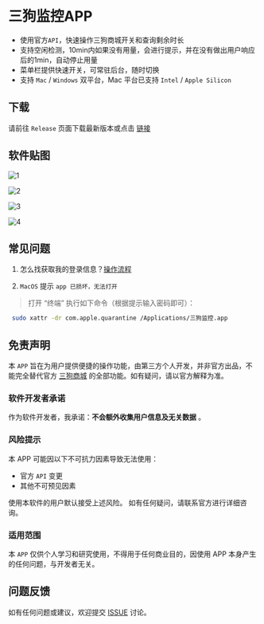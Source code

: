 # 三狗监控APP

- 使用官方`API`，快速操作三狗商城开关和查询剩余时长
- 支持空闲检测，10min内如果没有用量，会进行提示，并在没有做出用户响应后的1min，自动停止用量
- 菜单栏提供快速开关，可常驻后台，随时切换
- 支持 `Mac` / `Windows` 双平台，Mac 平台已支持 `Intel` / `Apple Silicon`

## 下载

请前往 `Release` 页面下载最新版本或点击 [链接](https://github.com/orangelckc/td-monitor/releases/latest)

## 软件贴图

![1](https://github.com/orangelckc/td-monitor/assets/48410934/b3c6816b-bccc-4e36-b87c-60c45ec0cc7a)

![2](https://github.com/orangelckc/td-monitor/assets/48410934/cf79976c-9d0a-4662-8d14-53f2f675b0e8)

![3](https://github.com/orangelckc/td-monitor/assets/48410934/ca618d9a-0ad1-433b-a03f-206ec615d451)

![4](https://github.com/orangelckc/td-monitor/assets/48410934/a914e4b2-027d-4ca3-a77c-61cb7a1e4af6)

## 常见问题

1. 怎么找获取我的登录信息？[操作流程](https://tdcloud.cc/t/topic/119/16)

3. `MacOS` 提示 `app 已损坏，无法打开`

> 打开 “终端” 执行如下命令（根据提示输入密码即可）：

```bash
 sudo xattr -dr com.apple.quarantine /Applications/三狗监控.app
```

## 免责声明

本 `APP` 旨在为用户提供便捷的操作功能，由第三方个人开发，并非官方出品，不能完全替代官方 [三狗商城](https://shop.tdcloud.cc/) 的全部功能。如有疑问，请以官方解释为准。

### 软件开发者承诺

作为软件开发者，我承诺：**不会额外收集用户信息及无关数据** 。

### 风险提示

本 APP 可能因以下不可抗力因素导致无法使用：

- 官方 `API` 变更
- 其他不可预见因素

使用本软件的用户默认接受上述风险。 如有任何疑问，请联系官方进行详细咨询。

### 适用范围

本 `APP` 仅供个人学习和研究使用，不得用于任何商业目的，因使用 APP 本身产生的任何问题，与开发者无关。

## 问题反馈

如有任何问题或建议，欢迎提交 [ISSUE](https://github.com/orangelckc/td-monitor/issues/new) 讨论。
